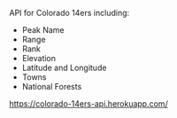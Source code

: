 API for Colorado 14ers including:
- Peak Name
- Range
- Rank
- Elevation
- Latitude and Longitude
- Towns
- National Forests

https://colorado-14ers-api.herokuapp.com/